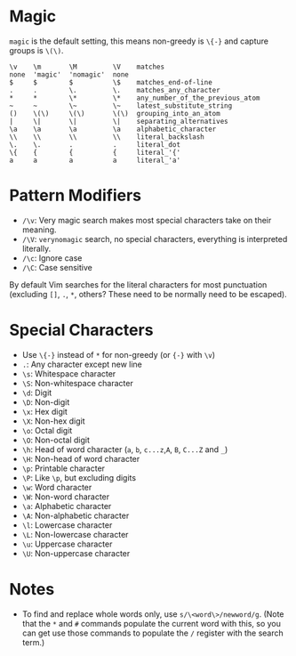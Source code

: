 # Magic

`magic` is the default setting, this means non-greedy is `\{-}` and capture groups is `\(\)`.

	\v    \m       \M         \V    matches
	none  'magic'  'nomagic'  none
	$     $        $          \$    matches_end-of-line
	.     .        \.         \.    matches_any_character
	*     *        \*         \*    any_number_of_the_previous_atom
	~     ~        \~         \~    latest_substitute_string
	()    \(\)     \(\)       \(\)  grouping_into_an_atom
	|     \|       \|         \|    separating_alternatives
	\a    \a       \a         \a    alphabetic_character
	\\    \\       \\         \\    literal_backslash
	\.    \.       .          .     literal_dot
	\{    {        {          {     literal_'{'
	a     a        a          a     literal_'a'

# Pattern Modifiers

* `/\v`: Very magic search makes most special characters take on their meaning.
* `/\V`: `verynomagic` search, no special characters, everything is interpreted literally.
* `/\c`: Ignore case
* `/\C`: Case sensitive

By default Vim searches for the literal characters for most punctuation (excluding `[]`, `.`, `*`, others? These need to be normally need to be escaped).

# Special Characters

* Use `\{-}` instead of `*` for non-greedy (or `{-}` with `\v`)
* `.`: Any character except new line
* `\s`: Whitespace character
* `\S`: Non-whitespace character
* `\d`: Digit
* `\D`: Non-digit
* `\x`: Hex digit
* `\X`: Non-hex digit
* `\o`: Octal digit
* `\O`: Non-octal digit
* `\h`: Head of word character (`a`, `b`, `c...z`,`A`, `B`, `C...Z` and `_`)
* `\H`: Non-head of word character
* `\p`: Printable character
* `\P`: Like `\p`, but excluding digits
* `\w`: Word character
* `\W`: Non-word character
* `\a`: Alphabetic character
* `\A`: Non-alphabetic character
* `\l`: Lowercase character
* `\L`: Non-lowercase character
* `\u`: Uppercase character
* `\U`: Non-uppercase character

# Notes

- To find and replace whole words only, use `s/\<word\>/newword/g`. (Note that the `*` and `#` commands populate the current word with this, so you can get use those commands to populate the `/` register with the search term.)

